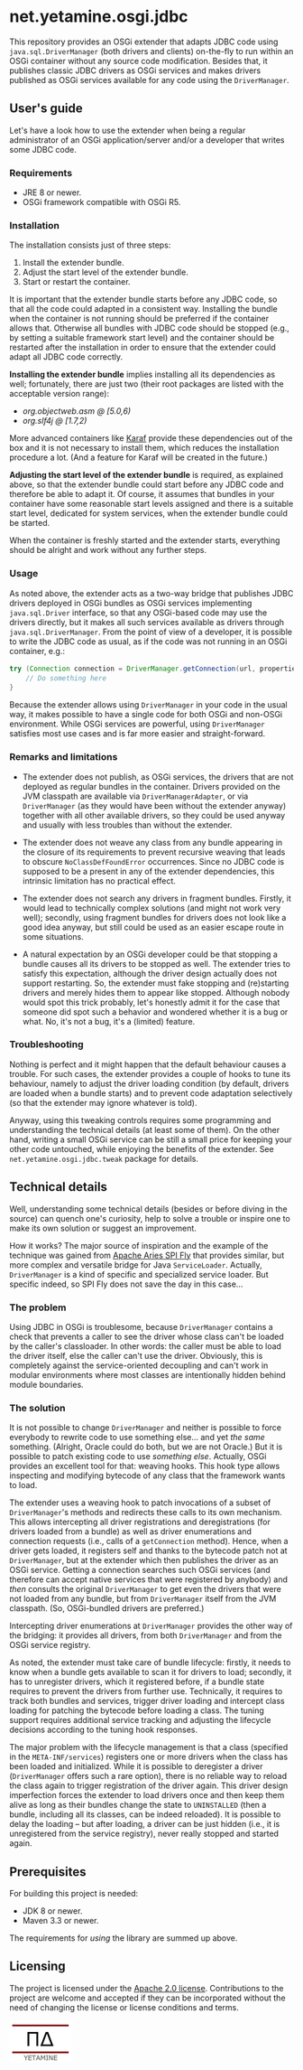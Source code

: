 # net.yetamine.osgi.jdbc #

This repository provides an OSGi extender that adapts JDBC code using `java.sql.DriverManager` (both drivers and clients) on-the-fly to run within an OSGi container without any source code modification. Besides that, it publishes classic JDBC drivers as OSGi services and makes drivers published as OSGi services available for any code using the `DriverManager`.


## User's guide ##

Let's have a look how to use the extender when being a regular administrator of an OSGi application/server and/or a developer that writes some JDBC code.


### Requirements ###

* JRE 8 or newer.
* OSGi framework compatible with OSGi R5.


### Installation ###

The installation consists just of three steps:

1. Install the extender bundle.
2. Adjust the start level of the extender bundle.
3. Start or restart the container.

It is important that the extender bundle starts before any JDBC code, so that all the code could adapted in a consistent way. Installing the bundle when the container is not running should be preferred if the container allows that. Otherwise all bundles with JDBC code should be stopped (e.g., by setting a suitable framework start level) and the container should be restarted after the installation in order to ensure that the extender could adapt all JDBC code correctly.

**Installing the extender bundle** implies installing all its dependencies as well; fortunately, there are just two (their root packages are listed with the acceptable version range):

* *org.objectweb.asm @ [5.0,6)*
* *org.slf4j @ [1.7,2)*

More advanced containers like [Karaf](http://karaf.apache.org/) provide these dependencies out of the box and it is not necessary to install them, which reduces the installation procedure a lot. (And a feature for Karaf will be created in the future.)

**Adjusting the start level of the extender bundle** is required, as explained above, so that the extender bundle could start before any JDBC code and therefore be able to adapt it. Of course, it assumes that bundles in your container have some reasonable start levels assigned and there is a suitable start level, dedicated for system services, when the extender bundle could be started.

When the container is freshly started and the extender starts, everything should be alright and work without any further steps.


### Usage ###

As noted above, the extender acts as a two-way bridge that publishes JDBC drivers deployed in OSGi bundles as OSGi services implementing `java.sql.Driver` interface, so that any OSGi-based code may use the drivers directly, but it makes all such services available as drivers through `java.sql.DriverManager`. From the point of view of a developer, it is possible to write the JDBC code as usual, as if the code was not running in an OSGi container, e.g.:

```java
try (Connection connection = DriverManager.getConnection(url, properties)) {
    // Do something here
}
```

Because the extender allows using `DriverManager` in your code in the usual way, it makes possible to have a single code for both OSGi and non-OSGi environment. While OSGi services are powerful, using `DriverManager` satisfies most use cases and is far more easier and straight-forward.


### Remarks and limitations ###

* The extender does not publish, as OSGi services, the drivers that are not deployed as regular bundles in the container.  Drivers provided on the JVM classpath are available via `DriverManagerAdapter`, or via `DriverManager` (as they would have been without the extender anyway) together with all other available drivers, so they could be used anyway and usually with less troubles than without the extender.

* The extender does not weave any class from any bundle appearing in the closure of its requirements to prevent recursive weaving that leads to obscure `NoClassDefFoundError` occurrences. Since no JDBC code is supposed to be a present in any of the extender dependencies, this intrinsic limitation has no practical effect.

* The extender does not search any drivers in fragment bundles. Firstly, it would lead to technically complex solutions (and might not work very well); secondly, using fragment bundles for drivers does not look like a good idea anyway, but still could be used as an easier escape route in some situations.

* A natural expectation by an OSGi developer could be that stopping a bundle causes all its drivers to be stopped as well. The extender tries to satisfy this expectation, although the driver design actually does not support restarting. So, the extender must fake stopping and (re)starting drivers and merely hides them to appear like stopped. Although nobody would spot this trick probably, let's honestly admit it for the case that someone did spot such a behavior and wondered whether it is a bug or what. No, it's not a bug, it's a (limited) feature.


### Troubleshooting ###

Nothing is perfect and it might happen that the default behaviour causes a trouble. For such cases, the extender provides a couple of hooks to tune its behaviour, namely to adjust the driver loading condition (by default, drivers are loaded when a bundle starts) and to prevent code adaptation selectively (so that the extender may ignore whatever is told).

Anyway, using this tweaking controls requires some programming and understanding the technical details (at least some of them). On the other hand, writing a small OSGi service can be still a small price for keeping your other code untouched, while enjoying the benefits of the extender. See `net.yetamine.osgi.jdbc.tweak` package for details.


## Technical details ##

Well, understanding some technical details (besides or before diving in the source) can quench one's curiosity, help to solve a trouble or inspire one to make its own solution or suggest an improvement.

How it works? The major source of inspiration and the example of the technique was gained from [Apache Aries SPI Fly](http://aries.apache.org/modules/spi-fly.html) that provides similar, but more complex and versatile bridge for Java `ServiceLoader`. Actually, `DriverManager` is a kind of specific and specialized service loader. But specific indeed, so SPI Fly does not save the day in this case…


### The problem ###

Using JDBC in OSGi is troublesome, because `DriverManager` contains a check that prevents a caller to see the driver whose class can't be loaded by the caller's classloader. In other words: the caller must be able to load the driver itself, else the caller can't use the driver. Obviously, this is completely against the service-oriented decoupling and can't work in modular environments where most classes are intentionally hidden behind module boundaries.


### The solution ###

It is not possible to change `DriverManager` and neither is possible to force everybody to rewrite code to use something else… and yet *the same* something. (Alright, Oracle could do both, but we are not Oracle.) But it is possible to patch existing code to use *something else*. Actually, OSGi provides an excellent tool for that: weaving hooks. This hook type allows inspecting and modifying bytecode of any class that the framework wants to load.

The extender uses a weaving hook to patch invocations of a subset of `DriverManager`'s methods and redirects these calls to its own mechanism. This allows intercepting all driver registrations and deregistrations (for drivers loaded from a bundle) as well as driver enumerations and connection requests (i.e., calls of a `getConnection` method). Hence, when a driver gets loaded, it registers self and thanks to the bytecode patch not at `DriverManager`, but at the extender which then publishes the driver as an OSGi service. Getting a connection searches such OSGi services (and therefore can accept native services that were registered by anybody) and *then* consults the original `DriverManager` to get even the drivers that were not loaded from any bundle, but from `DriverManager` itself from the JVM classpath. (So, OSGi-bundled drivers are preferred.)

Intercepting driver enumerations at `DriverManager` provides the other way of the bridging: it provides all drivers, from both `DriverManager` and from the OSGi service registry.

As noted, the extender must take care of bundle lifecycle: firstly, it needs to know when a bundle gets available to scan it for drivers to load; secondly, it has to unregister drivers, which it registered before, if a bundle state requires to prevent the drivers from further use. Technically, it requires to track both bundles and services, trigger driver loading and intercept class loading for patching the bytecode before loading a class. The tuning support requires additional service tracking and adjusting the lifecycle decisions according to the tuning hook responses.

The major problem with the lifecycle management is that a class (specified in the `META-INF/services`) registers one or more drivers when the class has been loaded and initialized. While it is possible to deregister a driver (`DriverManager` offers such a rare option), there is no reliable way to reload the class again to trigger registration of the driver again. This driver design imperfection forces the extender to load drivers once and then keep them alive as long as their bundles change the state to `UNINSTALLED` (then a bundle, including all its classes, can be indeed reloaded). It is possible to delay the loading – but after loading, a driver can be just hidden (i.e., it is unregistered from the service registry), never really stopped and started again.


## Prerequisites ##

For building this project is needed:

* JDK 8 or newer.
* Maven 3.3 or newer.

The requirements for *using* the library are summed up above.


## Licensing ##

The project is licensed under the [Apache 2.0 license](http://www.apache.org/licenses/LICENSE-2.0). Contributions to the project are welcome and accepted if they can be incorporated without the need of changing the license or license conditions and terms.


[![Yetamine logo](https://github.com/pdolezal/net.yetamine/raw/master/about/Yetamine_small.png "Our logo")](https://github.com/pdolezal/net.yetamine/blob/master/about/Yetamine_large.png)
